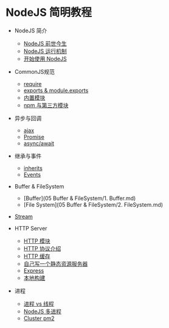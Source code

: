 # NodeJS 简明教程

* NodeJS 简介

	* [NodeJS 前世今生]()
	* [NodeJS 运行机制]()
	* [开始使用 NodeJS]()


* CommonJS规范

	* [require]()
	* [exports & module.exports]()
	* [内置模块]()
	* [npm 与第三方模块]()


* 异步与回调

	* [ajax]()
	* [Promise]()
	* [async/await]()


* 继承与事件

	* [inherits]()
	* [Events]()


* Buffer & FileSystem

	* [Buffer](05 Buffer & FileSystem/1. Buffer.md)
	* [File System](05 Buffer & FileSystem/2. FileSystem.md)


* [Stream](https://github.com/jabez128/stream-handbook)

* HTTP Server

	* [HTTP 模块]()
	* [HTTP 协议介绍]()
	* [HTTP 缓存]()
	* [自己写一个静态资源服务器]()
	* [Express]()
	* [本地构建]()


* 进程

	* [进程 vs 线程]()
	* [NodeJS 多进程]()
	* [Cluster pm2]()

